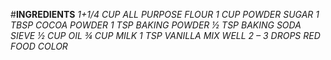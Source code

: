 #**INGREDIENTS**
**1+1/4 CUP ALL PURPOSE FLOUR*
*1 CUP POWDER SUGAR**
*1 TBSP COCOA POWDER*
*1 TSP BAKING POWDER*
*½ TSP BAKING SODA*
*SIEVE*
*½ CUP OIL*
*¾ CUP MILK*
*1 TSP VANILLA*
*MIX WELL*
*2 – 3 DROPS RED FOOD COLOR*